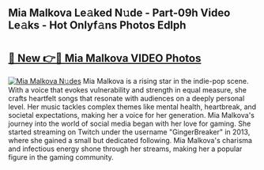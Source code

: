 ## Mia Malkova Le𝚊ked N𝚞de - Part-09h Video Le𝚊ks - Hot Onlyf𝚊ns Photos Edlph

# <h2><a href="http://ac51964.deff.icu/?id=Mia+Malkova">🔗 New 👉🔴 Mia Malkova VIDEO Photos</a></h2>

[![Mia Malkova N𝚞des](https://i.imgur.com/rIISA9y.gif)](http://ac51964.deff.icu/?id=Mia+Malkova)
Mia Malkova is a rising star in the indie-pop scene. With a voice that evokes vulnerability and strength in equal measure, she crafts heartfelt songs that resonate with audiences on a deeply personal level. Her music tackles complex themes like mental health, heartbreak, and societal expectations, making her a voice for her generation. Mia Malkova's journey into the world of social media began with her love for gaming. She started streaming on Twitch under the username "GingerBreaker" in 2013, where she gained a small but dedicated following. Mia Malkova's charisma and infectious energy shone through her streams, making her a popular figure in the gaming community.
